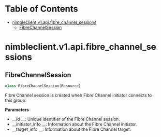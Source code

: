 # Table of Contents

* [nimbleclient.v1.api.fibre\_channel\_sessions](#nimbleclient.v1.api.fibre_channel_sessions)
  * [FibreChannelSession](#nimbleclient.v1.api.fibre_channel_sessions.FibreChannelSession)

<a name="nimbleclient.v1.api.fibre_channel_sessions"></a>
# nimbleclient.v1.api.fibre\_channel\_sessions

<a name="nimbleclient.v1.api.fibre_channel_sessions.FibreChannelSession"></a>
## FibreChannelSession

```python
class FibreChannelSession(Resource)
```

Fibre Channel session is created when Fibre Channel initiator connects to this group.

__Parameters__

- __id             __: Unique identifier of the Fibre Channel session.
- __initiator_info __: Information about the Fibre Channel initiator.
- __target_info    __: Information about the Fibre Channel target.

